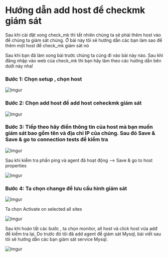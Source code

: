 # Hướng dẫn add host để checkmk giám sát

Sau khi cài đặt xong check_mk thì tất nhiên chúng ta sẽ phải thêm host vào để chúng ta giám sát chúng. Ở bài này tôi sẽ hướng dẫn các bạn làm sao để thêm một host để check_mk giám sát nó

Sau khi bạn đã làm xong bài trước chúng ta cùng đi vào bài này nào. Sau khi đăng nhập vào web của check_mk thì bạn hãy làm theo các hướng dẫn bên dưới này nha!

### Bước 1: Chọn setup , chọn host

![Imgur](https://imgur.com/GQAKVDJ.png)

### Bước 2: Chọn add host để add host ceheckmk giám sát

![Imgur](https://imgur.com/gNMSZCi.png)

### Bước 3: Tiếp theo hãy điền thông tin của host mà bạn muốn giám sát bao gồm tên và địa chỉ IP của chúng. Sau đó Save & Save & go to connection tests để kiểm tra

![Imgur](https://imgur.com/aoSFNEX.png)

Sau khi kiểm tra phần ping và agent đã hoạt động --> Save & go to host properties

![Imgur](https://imgur.com/t7dBlUx.png)

### Bước 4: Ta chọn change để lưu cấu hình giám sát

![Imgur](https://imgur.com/EEUXsol.png)

Ta chọn Activate on selected all sites

![Imgur](https://imgur.com/D42GcQR.png)

Sau khi hoàn tất các bước , ta chọn monitor, all host và click host vừa adđ để kiểm tra lại, Do trước đó tôi đã add agent để giám sát Mysql, bài viết sau tôi sẽ hướng dẫn các bạn giám sát service Mysql.

![Imgur](https://imgur.com/OD1RIoo.png)



